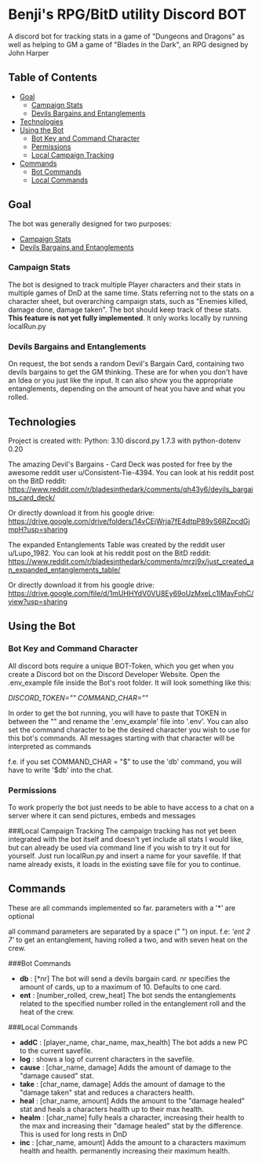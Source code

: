 # Benji's RPG/BitD utility Discord BOT
A discord bot for tracking stats in a game of "Dungeons and Dragons" as well as helping to GM a game of "Blades in the Dark", an RPG designed by John Harper

## Table of Contents
* [Goal](#goal)
  * [Campaign Stats](#campaign-stats)
  * [Devils Bargains and Entanglements](#devils-bargains-and-entanglements) 
* [Technologies](#technologies)
* [Using the Bot](#using-the-bot)
  * [Bot Key and Command Character](#bot-key-and-command-character)
  * [Permissions](#permissions)
  * [Local Campaign Tracking](#local-campaign-tracking)
* [Commands](#commands)
  * [Bot Commands](#bot-commands)
  * [Local Commands](#local-commands)

## Goal
The bot was generally designed for two purposes:
* [Campaign Stats](#campaign-stats)
* [Devils Bargains and Entanglements](#devils-bargains-and-entanglements) 

### Campaign Stats
The bot is designed to track multiple Player characters and their stats in multiple games of DnD at the same time. Stats referring not to the stats on a character sheet, but overarching campaign stats, such as "Enemies killed, damage done, damage taken". The bot should keep track of these stats. <strong>This feature is not yet fully implemented</strong>. It only works locally by running localRun.py

### Devils Bargains and Entanglements
On request, the bot sends a random Devil's Bargain Card, containing two devils bargains to get the GM thinking. These are for when you don't have an Idea or you just like the input.
It can also show you the appropriate entanglements, depending on the amount of heat you have and what you rolled.

## Technologies
Project is created with:
Python: 3.10
discord.py 1.7.3
with python-dotenv 0.20

The amazing Devil's Bargains - Card Deck was posted for free by the awesome reddit user u/Consistent-Tie-4394.
You can look at his reddit post on the BitD reddit:
https://www.reddit.com/r/bladesinthedark/comments/qh43y6/devils_bargains_card_deck/

Or directly download it from his google drive:
https://drive.google.com/drive/folders/14vCEjWrja7fE4dtpP89vS6RZpcdGjmpH?usp=sharing


The expanded Entanglements Table was created by the reddit user u/Lupo_1982.
You can look at his reddit post on the BitD reddit:
https://www.reddit.com/r/bladesinthedark/comments/mrzj9x/just_created_an_expanded_entanglements_table/

Or directly download it from his google drive:
https://drive.google.com/file/d/1mUHHYdV0VU8Ey69oUzMxeLc1lMavFohC/view?usp=sharing


## Using the Bot

### Bot Key and Command Character
All discord bots require a unique BOT-Token, which you get when you create a Discord bot on the Discord Developer Website.
Open the .env_example file inside the Bot's root folder. It will look something like this:

<em>DISCORD_TOKEN=""</em>
<em>COMMAND_CHAR=""</em>

In order to get the bot running, you will have to paste that TOKEN in between the "" and rename the '.env_example' file into '.env'.
You can also set the command character to be the desired character you wish to use for this bot's commands. All messages starting with that character will be interpreted as commands

f.e. if you set COMMAND_CHAR = "$"
to use the 'db' command, you will have to write '$db' into the chat.


### Permissions
To work properly the bot just needs to be able to have access to a chat on a server where it can send pictures, embeds and messages 

###Local Campaign Tracking
The campaign tracking has not yet been integrated with the bot itself and doesn't yet include all stats I would like, but can already be used via command line if you wish to try it out for yourself.
Just run localRun.py and insert a name for your savefile. If that name already exists, it loads in the existing save file for you to continue.

## Commands
These are all commands implemented so far.
parameters with a '*' are optional

all command parameters are separated by a space (" ") on input. f.e:
<em>'ent 2 7'</em>
to get an entanglement, having rolled a two, and with seven heat on the crew.

###Bot Commands
<ul>
  <li><strong>db</strong> : [*nr] The bot will send a devils bargain card. nr specifies the amount of cards, up to a maximum of 10. Defaults to one card.  </li>
  <li><strong>ent</strong> : [number_rolled, crew_heat] The bot sends the entanglements related to the specified number rolled in the entanglement roll and the heat of the crew.</li>
</ul>

###Local Commands
<ul>
  <li><strong>addC</strong> : [player_name, char_name, max_health] The bot adds a new PC to the current savefile.</li>
  <li><strong>log</strong> : shows a log of current characters in the savefile.</li>
  <li><strong>cause</strong> : [char_name, damage] Adds the amount of damage to the "damage caused" stat.</li>
  <li><strong>take</strong> : [char_name, damage] Adds the amount of damage to the "damage taken" stat and reduces a characters health.</li>
  <li><strong>heal</strong> : [char_name, amount] Adds the amount to the "damage healed" stat and heals a characters health up to their max health.</li>
  <li><strong>healm</strong> : [char_name] fully heals a character, increasing their health to the max and increasing their "damage healed" stat by the difference. This is used for long rests in DnD</li>
  <li><strong>inc</strong> : [char_name, amount] Adds the amount to a characters maximum health and health. permanently increasing their maximum health.</li>
</ul>
